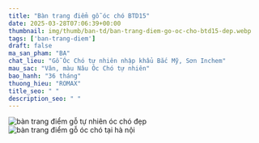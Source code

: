 ```yaml
---
title: "Bàn trang điểm gỗ óc chó BTD15"
date: 2025-03-28T07:06:39+00:00
thumbnail: img/thumb/ban-td/ban-trang-diem-go-oc-cho-btd15-dep.webp
tags: ['ban-trang-diem']
draft: false
ma_san_pham: "BA"
chat_lieu: "Gỗ Óc Chó tự nhiên nhập khẩu Bắc Mỹ, Sơn Inchem"
mau_sac: "Vân, màu Nâu Óc Chó tự nhiên"
bao_hanh: "36 tháng"
thuong_hieu: "ROMAX"
title_seo: " "
description_seo: " "
---
```

![bàn trang điểm gỗ tự nhiên óc chó đẹp](/img/ban-td/btd15/ban-trang-diem-go-oc-cho-btd15-1.webp)
![bàn trang điểm gỗ óc chó tại hà nội](/img/ban-td/btd15/ban-trang-diem-go-oc-cho-btd15-2.webp)